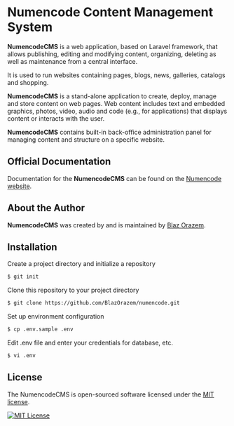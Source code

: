 # Numencode Content Management System

**NumencodeCMS** is a web application, based on Laravel framework, that allows publishing, editing and modifying content, 
organizing, deleting as well as maintenance from a central interface.

It is used to run websites containing pages, blogs, news, galleries, catalogs and shopping.

**NumencodeCMS** is a stand-alone application to create, deploy, manage and store content on web pages. 
Web content includes text and embedded graphics, photos, video, audio and code (e.g., for applications) 
that displays content or interacts with the user.

**NumencodeCMS** contains built-in back-office administration panel for managing content and structure on a specific website.

## Official Documentation

Documentation for the **NumencodeCMS** can be found on the [Numencode website](http://www.numencode.com/page/docs/).

## About the Author

**NumencodeCMS** was created by and is maintained by [Blaz Orazem](https://github.com/BlazOrazem).

## Installation

Create a project directory and initialize a repository
```bash
$ git init
```

Clone this repository to your project directory
```bash
$ git clone https://github.com/BlazOrazem/numencode.git
```

Set up environment configuration 
```bash
$ cp .env.sample .env
```

Edit .env file and enter your credentials for database, etc.
```bash
$ vi .env
```

## License

The NumencodeCMS is open-sourced software licensed under the [MIT license](http://opensource.org/licenses/MIT).

[<img src="https://img.shields.io/packagist/l/doctrine/orm.svg?style=flat-square" alt="MIT License">](LICENSE)
